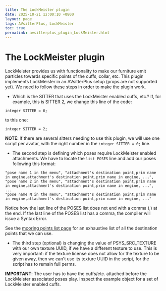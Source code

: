 ```yaml
---
title: The LockMeister plugin
date: 2025-10-21 12:00:10 +0800
layout: page
tags: AVsitterPlus, LockMeister
toc: true
permalink: avsitterplus_plugin_LockMeister.html
---
```


# The LockMeister plugin

LockMeister provides us with functionality to make our furniture emit particles towards specific points of the cuffs, collar, etc. This plugin implements LockMeister in an AVsitterPlus setup (props are not supported yet). We need to follow these steps in order to make the plugin work.

- Which is the SITTER that uses the LockMeister enabled cuffs, etc.? If, for example, this is SITTER 2, we change this line of the code:

```
integer SITTER = 0;
```

to this one:

```
integer SITTER = 2;
```

**NOTE**: If there are several sitters needing to use this plugin, we will use one script per avatar, with the right number in the `integer SITTER = 0;` line.

- The second step is defining which poses require LockMeister enabled attachments. We have to locate the `list POSES` line and add our poses following this format:

```
"pose name 1 in the menu", "attachment's destination point,prim name in engine,attachment's destination point,prim name in engine, ...",
"pose name 2 in the menu", "attachment's destination point,prim name in engine,attachment's destination point,prim name in engine, ...",
...
"pose name N in the menu", "attachment's destination point,prim name in engine,attachment's destination point,prim name in engine, ..."
```

Notice how the last line of the POSES list does not end with a comma (,) at the end. If the last line of the POSES list has a comma, the compiler will issue a Syntax Error.

See the [mooring points list page](http://wiki.secondlife.com/wiki/LSL_Protocol/LockMeister_System#Complete_List_of_Mooring_Points) for an exhaustive list of all the destination points that we can use.

- The third step (optional) is changing the value of PSYS_SRC_TEXTURE with our own texture UUID, if we have a different texture to use. This is very important: if the texture license does not allow for the texture to be given away, then we can't use its texture UUID in the script, for the script has to remain full perms.

**IMPORTANT**: The user has to have the cuffs/etc. attached before the LockMeister associated poses play. Inspect the example object for a set of LockMeister enabled cuffs.
